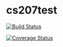 
# cs207test

[![Build Status](https://travis-ci.org/vinayps/cs207test.svg?branch=master)](https://travis-ci.org/vinayps/cs207test)

[![Coverage Status](https://coveralls.io/repos/github/vinayps/cs207test/badge.svg?branch=master)](https://coveralls.io/github/vinayps/cs207test?branch=master)